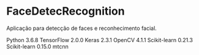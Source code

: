 # FaceDetecRecognition
Aplicação para detecção de faces e reconhecimento facial.

Python 3.6.8
TensorFlow 2.0.0
Keras 2.3.1
OpenCV 4.1.1
Scikit-learn 0.21.3
Scikit-learn 0.15.0
mtcnn